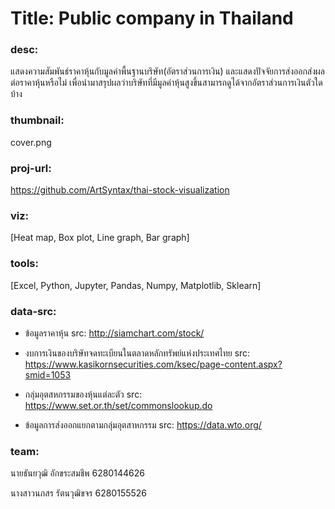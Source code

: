 # Title: Public company in Thailand

### desc: 
แสดงความสัมพันธ์ราคาหุ้นกับมูลค่าพื้นฐานบริษัท(อัตราส่วนการเงิน) และแสดงปัจจัยการส่งออกส่งผลต่อราคาหุ้นหรือไม่ เพื่อนำมาสรุปผลว่าบริษัทที่มีมูลค่าหุ้นสูงขึ้นสามารถดูได้จากอัตราส่วนการเงินตัวใดบ้าง

### thumbnail: 
cover.png

### proj-url: 
https://github.com/ArtSyntax/thai-stock-visualization

### viz: 
[Heat map, Box plot, Line graph, Bar graph]

### tools: 
[Excel, Python, Jupyter, Pandas, Numpy, Matplotlib, Sklearn]

### data-src: 

- ข้อมูลราคาหุ้น
src: http://siamchart.com/stock/

- งบการเงินของบริษัทจดทะเบียนในตลาดหลักทรัพย์แห่งประเทศไทย
src: https://www.kasikornsecurities.com/ksec/page-content.aspx?smid=1053

- กลุ่มอุตสหกรรมของหุ้นแต่ละตัว
src: https://www.set.or.th/set/commonslookup.do

- ข้อมูลการส่งออกแยกตามกลุ่มอุตสาหกรรม
src: https://data.wto.org/ 


### team:

นายธันยวุฒิ อักขระสมชีพ 6280144626

นางสาวนภสร รัตนวุฒิขจร 6280155526

